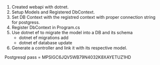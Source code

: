 1. Created webapi with dotnet.
2. Setup Models and Registered DbContext.
3. Set DB Context with the registred context with proper connection string for postgress.
4. Register DbContext in Program.cs
5. Use dotnet ef to migrate the model into a DB and its schema 
    - dotnet ef migrations add <nameForYourMigration>
    - dotnet ef database update
6. Generate a controller and link it with its respective model.


Postgresql pass = MPSIGC6JQV5WB79N4032K8XAYETUZ1HD